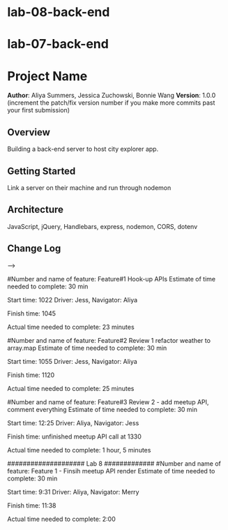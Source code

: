 # lab-08-back-end
# lab-07-back-end
# Project Name

**Author**: Aliya Summers, Jessica Zuchowski, Bonnie Wang
**Version**: 1.0.0 (increment the patch/fix version number if you make more commits past your first submission)

## Overview
Building a back-end server to host city explorer app.

## Getting Started
Link a server on their machine and run through nodemon

## Architecture
JavaScript, jQuery, Handlebars, express, nodemon, CORS, dotenv

## Change Log
<!-- Use this area to document the iterative changes made to your application as each feature is successfully implemented. Use time stamps. Here's an examples:

01-01-2001 4:59pm - Application now has a fully-functional express server, with a GET route for the location resource.

## Credits and Collaborations
<!-- Give credit (and a link) to other people or resources that helped you build this application. -->
-->

#Number and name of feature: Feature#1 Hook-up APIs
Estimate of time needed to complete: 30 min

Start time: 1022
Driver: Jess, Navigator: Aliya

Finish time: 1045

Actual time needed to complete: 23 minutes


#Number and name of feature: Feature#2 Review 1 refactor weather to array.map
Estimate of time needed to complete: 30 min

Start time: 1055
Driver: Jess, Navigator: Aliya

Finish time: 1120

Actual time needed to complete: 25 minutes

#Number and name of feature: Feature#3 Review 2 - add meetup API, comment everything
Estimate of time needed to complete: 30 min

Start time: 12:25
Driver: Aliya, Navigator: Jess

Finish time: unfinished meetup API call at 1330

Actual time needed to complete: 1 hour, 5 minutes


#################### Lab 8 #############
#Number and name of feature: Feature 1 - Finsih meetup API render
Estimate of time needed to complete: 30 min

Start time: 9:31
Driver: Aliya, Navigator: Merry

Finish time: 11:38

Actual time needed to complete: 2:00
